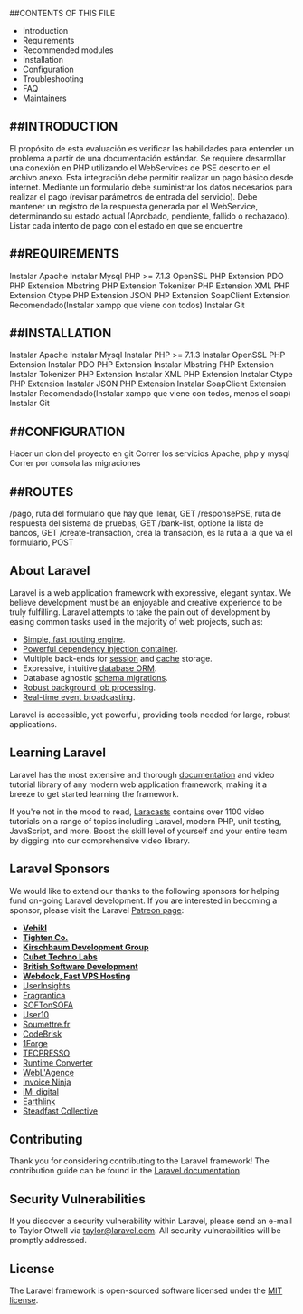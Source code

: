 ##CONTENTS OF THIS FILE
   
- Introduction
- Requirements
- Recommended modules
- Installation
- Configuration
- Troubleshooting
- FAQ
- Maintainers

##INTRODUCTION
------------
El propósito de esta evaluación es verificar las habilidades para entender un
problema a partir de una documentación estándar.
Se requiere desarrollar una conexión en PHP utilizando el WebServices de PSE
descrito en el archivo anexo. Esta integración debe permitir realizar un pago básico
desde internet.
Mediante un formulario debe suministrar los datos necesarios para realizar el pago
(revisar parámetros de entrada del servicio). Debe mantener un registro de la
respuesta generada por el WebService, determinando su estado actual (Aprobado,
pendiente, fallido o rechazado). Listar cada intento de pago con el estado en que se
encuentre

##REQUIREMENTS
------------
Instalar Apache
Instalar Mysql
PHP >= 7.1.3
OpenSSL PHP Extension
PDO PHP Extension
Mbstring PHP Extension
Tokenizer PHP Extension
XML PHP Extension
Ctype PHP Extension
JSON PHP Extension
SoapClient Extension
Recomendado(Instalar xampp que viene con todos)
Instalar Git

##INSTALLATION
------------
Instalar Apache
Instalar Mysql
Instalar PHP >= 7.1.3
Instalar OpenSSL PHP Extension
Instalar PDO PHP Extension
Instalar Mbstring PHP Extension
Instalar Tokenizer PHP Extension
Instalar XML PHP Extension
Instalar Ctype PHP Extension
Instalar JSON PHP Extension
Instalar SoapClient Extension
Instalar Recomendado(Instalar xampp que viene con todos, menos el soap)
Instalar Git


##CONFIGURATION
-------------
Hacer un clon del proyecto en git
Correr los servicios Apache, php y mysql
Correr por consola las migraciones

##ROUTES
-------------
/pago, ruta del formulario que hay que llenar, GET
/responsePSE, ruta de respuesta del sistema de pruebas, GET
/bank-list, optione la lista de bancos, GET
/create-transaction, crea la transación, es la ruta a la que va el formulario, POST

## About Laravel

Laravel is a web application framework with expressive, elegant syntax. We believe development must be an enjoyable and creative experience to be truly fulfilling. Laravel attempts to take the pain out of development by easing common tasks used in the majority of web projects, such as:

- [Simple, fast routing engine](https://laravel.com/docs/routing).
- [Powerful dependency injection container](https://laravel.com/docs/container).
- Multiple back-ends for [session](https://laravel.com/docs/session) and [cache](https://laravel.com/docs/cache) storage.
- Expressive, intuitive [database ORM](https://laravel.com/docs/eloquent).
- Database agnostic [schema migrations](https://laravel.com/docs/migrations).
- [Robust background job processing](https://laravel.com/docs/queues).
- [Real-time event broadcasting](https://laravel.com/docs/broadcasting).

Laravel is accessible, yet powerful, providing tools needed for large, robust applications.

## Learning Laravel

Laravel has the most extensive and thorough [documentation](https://laravel.com/docs) and video tutorial library of any modern web application framework, making it a breeze to get started learning the framework.

If you're not in the mood to read, [Laracasts](https://laracasts.com) contains over 1100 video tutorials on a range of topics including Laravel, modern PHP, unit testing, JavaScript, and more. Boost the skill level of yourself and your entire team by digging into our comprehensive video library.

## Laravel Sponsors

We would like to extend our thanks to the following sponsors for helping fund on-going Laravel development. If you are interested in becoming a sponsor, please visit the Laravel [Patreon page](https://patreon.com/taylorotwell):

- **[Vehikl](https://vehikl.com/)**
- **[Tighten Co.](https://tighten.co)**
- **[Kirschbaum Development Group](https://kirschbaumdevelopment.com)**
- **[Cubet Techno Labs](https://cubettech.com)**
- **[British Software Development](https://www.britishsoftware.co)**
- **[Webdock, Fast VPS Hosting](https://www.webdock.io/en)**
- [UserInsights](https://userinsights.com)
- [Fragrantica](https://www.fragrantica.com)
- [SOFTonSOFA](https://softonsofa.com/)
- [User10](https://user10.com)
- [Soumettre.fr](https://soumettre.fr/)
- [CodeBrisk](https://codebrisk.com)
- [1Forge](https://1forge.com)
- [TECPRESSO](https://tecpresso.co.jp/)
- [Runtime Converter](http://runtimeconverter.com/)
- [WebL'Agence](https://weblagence.com/)
- [Invoice Ninja](https://www.invoiceninja.com)
- [iMi digital](https://www.imi-digital.de/)
- [Earthlink](https://www.earthlink.ro/)
- [Steadfast Collective](https://steadfastcollective.com/)

## Contributing

Thank you for considering contributing to the Laravel framework! The contribution guide can be found in the [Laravel documentation](https://laravel.com/docs/contributions).

## Security Vulnerabilities

If you discover a security vulnerability within Laravel, please send an e-mail to Taylor Otwell via [taylor@laravel.com](mailto:taylor@laravel.com). All security vulnerabilities will be promptly addressed.

## License

The Laravel framework is open-sourced software licensed under the [MIT license](https://opensource.org/licenses/MIT).
